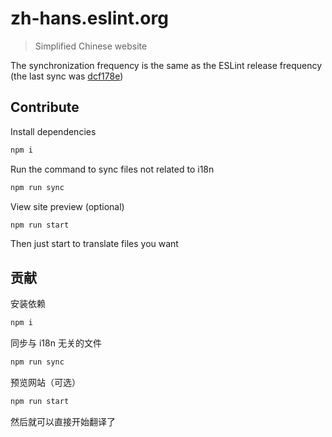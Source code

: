 # zh-hans.eslint.org

> Simplified Chinese website

The synchronization frequency is the same as the ESLint release frequency (the last sync was [dcf178e](https://github.com/eslint/eslint/commit/dcf178e3c41e7777ee76ae9582387be85118118b))

## Contribute

Install dependencies

```sh
npm i
```

Run the command to sync files not related to i18n

```sh
npm run sync
```

View site preview (optional)

```sh
npm run start
```

Then just start to translate files you want

## 贡献

安装依赖

```sh
npm i
```

同步与 i18n 无关的文件

```sh
npm run sync
```

预览网站（可选）

```sh
npm run start
```

然后就可以直接开始翻译了
